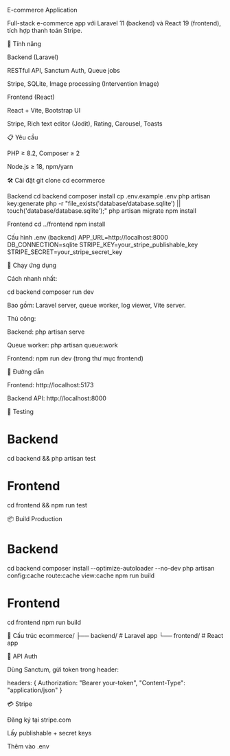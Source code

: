 E-commerce Application

Full-stack e-commerce app với Laravel 11 (backend) và React 19 (frontend), tích hợp thanh toán Stripe.

🚀 Tính năng

Backend (Laravel)

RESTful API, Sanctum Auth, Queue jobs

Stripe, SQLite, Image processing (Intervention Image)

Frontend (React)

React + Vite, Bootstrap UI

Stripe, Rich text editor (Jodit), Rating, Carousel, Toasts

📋 Yêu cầu

PHP ≥ 8.2, Composer ≥ 2

Node.js ≥ 18, npm/yarn

🛠️ Cài đặt
git clone <repository-url>
cd ecommerce

Backend
cd backend
composer install
cp .env.example .env
php artisan key:generate
php -r "file_exists('database/database.sqlite') || touch('database/database.sqlite');"
php artisan migrate
npm install

Frontend
cd ../frontend
npm install

Cấu hình .env (backend)
APP_URL=http://localhost:8000
DB_CONNECTION=sqlite
STRIPE_KEY=your_stripe_publishable_key
STRIPE_SECRET=your_stripe_secret_key

🚀 Chạy ứng dụng

Cách nhanh nhất:

cd backend
composer run dev


Bao gồm: Laravel server, queue worker, log viewer, Vite server.

Thủ công:

Backend: php artisan serve

Queue worker: php artisan queue:work

Frontend: npm run dev (trong thư mục frontend)

📱 Đường dẫn

Frontend: http://localhost:5173

Backend API: http://localhost:8000

🧪 Testing
# Backend
cd backend && php artisan test

# Frontend
cd frontend && npm run test

📦 Build Production
# Backend
cd backend
composer install --optimize-autoloader --no-dev
php artisan config:cache route:cache view:cache
npm run build

# Frontend
cd frontend
npm run build

📁 Cấu trúc
ecommerce/
├── backend/   # Laravel app
└── frontend/  # React app

🔐 API Auth

Dùng Sanctum, gửi token trong header:

headers: {
  Authorization: "Bearer your-token",
  "Content-Type": "application/json"
}

💳 Stripe

Đăng ký tại stripe.com

Lấy publishable + secret keys

Thêm vào .env
